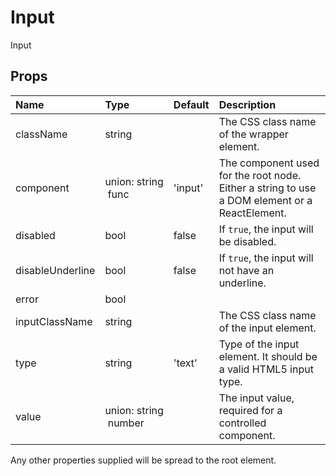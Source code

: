 Input
=====

Input

Props
-----

| Name | Type | Default | Description |
|:-----|:-----|:--------|:------------|
| className | string |  | The CSS class name of the wrapper element. |
| component | union:&nbsp;string<br>&nbsp;func<br> | 'input' | The component used for the root node. Either a string to use a DOM element or a ReactElement. |
| disabled | bool | false | If `true`, the input will be disabled. |
| disableUnderline | bool | false | If `true`, the input will not have an underline. |
| error | bool |  |  |
| inputClassName | string |  | The CSS class name of the input element. |
| type | string | 'text' | Type of the input element. It should be a valid HTML5 input type. |
| value | union:&nbsp;string<br>&nbsp;number<br> |  | The input value, required for a controlled component. |

Any other properties supplied will be spread to the root element.
